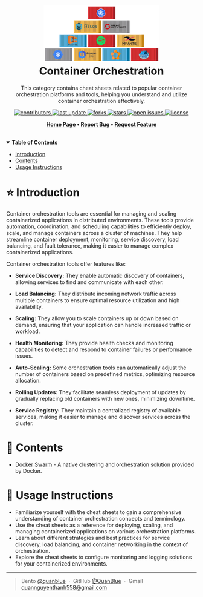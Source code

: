 <h1 align="center">
  <img src="./assets/container-orchestration-logo.png" alt="icon" height="150"></img>
  <br>
  <b>Container Orchestration</b>
</h1>

<p align="center"> This category contains cheat sheets related to popular container orchestration platforms and tools, helping you understand and utilize container orchestration effectively.</p>

<!-- Badges -->
<p align="center">
  <a href="https://github.com/QuanBlue/Tech-Cheatsheets/graphs/contributors">
    <img src="https://img.shields.io/github/contributors/QuanBlue/Tech-Cheatsheets" alt="contributors" />
  </a>
  <a href="">
    <img src="https://img.shields.io/github/last-commit/QuanBlue/Tech-Cheatsheets" alt="last update" />
  </a>
  <a href="https://github.com/QuanBlue/Tech-Cheatsheets/network/members">
    <img src="https://img.shields.io/github/forks/QuanBlue/Tech-Cheatsheets" alt="forks" />
  </a>
  <a href="https://github.com/QuanBlue/Tech-Cheatsheets/stargazers">
    <img src="https://img.shields.io/github/stars/QuanBlue/Tech-Cheatsheets" alt="stars" />
  </a>
  <a href="https://github.com/QuanBlue/Tech-Cheatsheets/issues/">
    <img src="https://img.shields.io/github/issues/QuanBlue/Tech-Cheatsheets" alt="open issues" />
  </a>
  <a href="https://github.com/QuanBlue/Tech-Cheatsheets/blob/main/LICENSE">
    <img src="https://img.shields.io/github/license/QuanBlue/Tech-Cheatsheets.svg" alt="license" />
  </a>
</p>

<p align="center">
  <b>
      <a href="https://github.com/QuanBlue/Tech-Cheatsheets">Home Page</a> •
      <a href="https://github.com/QuanBlue/Tech-Cheatsheets/issues/">Report Bug</a> •
      <a href="https://github.com/QuanBlue/Tech-Cheatsheets/issues/">Request Feature</a>
  </b>
</p>

<br/>

<details open>
<summary><b>Table of Contents</b></summary>

-  [Introduction](#star-introduction)
-  [Contents](#open_book-contents)
-  [Usage Instructions](#rainbow-usage-instructions)

# :star: Introduction

Container orchestration tools are essential for managing and scaling containerized applications in distributed environments. These tools provide automation, coordination, and scheduling capabilities to efficiently deploy, scale, and manage containers across a cluster of machines. They help streamline container deployment, monitoring, service discovery, load balancing, and fault tolerance, making it easier to manage complex containerized applications.

Container orchestration tools offer features like:

-  **Service Discovery:** They enable automatic discovery of containers, allowing services to find and communicate with each other.

-  **Load Balancing:** They distribute incoming network traffic across multiple containers to ensure optimal resource utilization and high availability.

-  **Scaling:** They allow you to scale containers up or down based on demand, ensuring that your application can handle increased traffic or workload.

-  **Health Monitoring:** They provide health checks and monitoring capabilities to detect and respond to container failures or performance issues.

-  **Auto-Scaling:** Some orchestration tools can automatically adjust the number of containers based on predefined metrics, optimizing resource allocation.

-  **Rolling Updates:** They facilitate seamless deployment of updates by gradually replacing old containers with new ones, minimizing downtime.

-  **Service Registry:** They maintain a centralized registry of available services, making it easier to manage and discover services across the cluster.

# :open_book: Contents

-  [Docker Swarm](https://github.com/QuanBlue/Tech-Cheatsheets/tree/main/Container%20Orchestration/Docker%20Swarm) - A native clustering and orchestration solution provided by Docker.

# :rainbow: Usage Instructions

-  Familiarize yourself with the cheat sheets to gain a comprehensive understanding of container orchestration concepts and terminology.
-  Use the cheat sheets as a reference for deploying, scaling, and managing containerized applications on various orchestration platforms.
-  Learn about different strategies and best practices for service discovery, load balancing, and container networking in the context of orchestration.
-  Explore the cheat sheets to configure monitoring and logging solutions for your containerized environments.

---

> Bento [@quanblue](https://bento.me/quanblue) &nbsp;&middot;&nbsp;
> GitHub [@QuanBlue](https://github.com/QuanBlue) &nbsp;&middot;&nbsp; Gmail quannguyenthanh558@gmail.com

